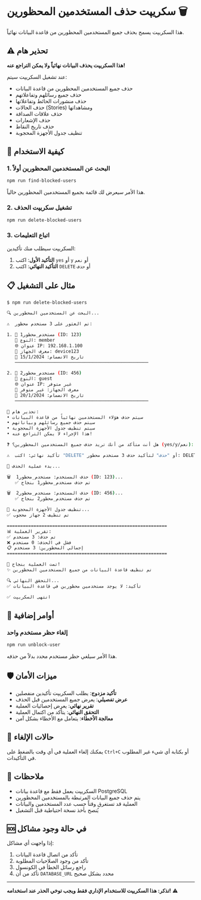 # سكريپت حذف المستخدمين المحظورين 🗑️

هذا السكريپت يسمح بحذف جميع المستخدمين المحظورين من قاعدة البيانات نهائياً.

## ⚠️ تحذير هام

**هذا السكريپت يحذف البيانات نهائياً ولا يمكن التراجع عنه!**

عند تشغيل السكريپت سيتم:
- حذف جميع المستخدمين المحظورين من قاعدة البيانات
- حذف جميع رسائلهم وتفاعلاتهم
- حذف منشورات الحائط وتفاعلاتها
- حذف الحالات (Stories) ومشاهداتها
- حذف علاقات الصداقة
- حذف الإشعارات
- حذف تاريخ النقاط
- تنظيف جدول الأجهزة المحجوبة

## 🚀 كيفية الاستخدام

### 1. البحث عن المستخدمين المحظورين أولاً
```bash
npm run find-blocked-users
```
هذا الأمر سيعرض لك قائمة بجميع المستخدمين المحظورين حالياً.

### 2. تشغيل سكريپت الحذف
```bash
npm run delete-blocked-users
```

### 3. اتباع التعليمات
السكريپت سيطلب منك تأكيدين:
1. **التأكيد الأول**: اكتب `yes` أو `y` أو `نعم`
2. **التأكيد النهائي**: اكتب `DELETE` أو `حذف`

## 📋 مثال على التشغيل

```bash
$ npm run delete-blocked-users

🔍 البحث عن المستخدمين المحظورين...

⚠️  تم العثور على 3 مستخدم محظور:

1. 👤 مستخدم_محظور1 (ID: 123)
   📧 النوع: member
   🌐 عنوان IP: 192.168.1.100
   📱 معرف الجهاز: device123
   📅 تاريخ الانضمام: 15/1/2024
   ──────────────────────────────────────────────────

2. 👤 مستخدم_محظور2 (ID: 456)
   📧 النوع: guest
   🌐 عنوان IP: غير متوفر
   📱 معرف الجهاز: غير متوفر
   📅 تاريخ الانضمام: 20/1/2024
   ──────────────────────────────────────────────────

🚨 تحذير هام:
• سيتم حذف هؤلاء المستخدمين نهائياً من قاعدة البيانات
• سيتم حذف جميع رسائلهم وبياناتهم
• سيتم تنظيف جدول الأجهزة المحجوبة
• هذا الإجراء لا يمكن التراجع عنه!

❓ هل أنت متأكد من أنك تريد حذف جميع المستخدمين المحظورين؟ (yes/y/نعم): yes

⚠️  تأكيد نهائي: اكتب "DELETE" أو "حذف" لتأكيد حذف 3 مستخدم محظور: DELETE

🚀 بدء عملية الحذف...

🗑️  حذف المستخدم: مستخدم_محظور1 (ID: 123)...
   ✅ تم حذف مستخدم_محظور1 بنجاح

🗑️  حذف المستخدم: مستخدم_محظور2 (ID: 456)...
   ✅ تم حذف مستخدم_محظور2 بنجاح

🧹 تنظيف جدول الأجهزة المحجوبة...
✅ تم تنظيف 2 جهاز محجوب

============================================================
📊 تقرير العملية:
✅ تم حذف: 3 مستخدم
❌ فشل في الحذف: 0 مستخدم
📋 إجمالي المحظورين: 3 مستخدم
============================================================

🎉 تمت العملية بنجاح!
✨ تم تنظيف قاعدة البيانات من جميع المستخدمين المحظورين

🔍 التحقق النهائي...
✅ تأكيد: لا يوجد مستخدمين محظورين في قاعدة البيانات

✅ انتهى السكريپت
```

## 🔧 أوامر إضافية

### إلغاء حظر مستخدم واحد
```bash
npm run unblock-user
```
هذا الأمر سيلغي حظر مستخدم محدد بدلاً من حذفه.

## 🛡️ ميزات الأمان

- **تأكيد مزدوج**: يطلب السكريپت تأكيدين منفصلين
- **عرض تفصيلي**: يعرض جميع المستخدمين قبل الحذف
- **تقرير نهائي**: يعرض إحصائيات العملية
- **التحقق النهائي**: يتأكد من اكتمال العملية
- **معالجة الأخطاء**: يتعامل مع الأخطاء بشكل آمن

## 🚫 حالات الإلغاء

يمكنك إلغاء العملية في أي وقت بالضغط على `Ctrl+C` أو بكتابة أي شيء غير المطلوب في التأكيدات.

## 📝 ملاحظات

- السكريپت يعمل فقط مع قاعدة بيانات PostgreSQL
- يتم حذف جميع البيانات المرتبطة بالمستخدمين المحظورين
- العملية قد تستغرق وقتاً حسب عدد المستخدمين والبيانات
- يُنصح بأخذ نسخة احتياطية قبل التشغيل

## 🆘 في حالة وجود مشاكل

إذا واجهت أي مشاكل:

1. تأكد من اتصال قاعدة البيانات
2. تأكد من وجود الصلاحيات المطلوبة
3. راجع رسائل الخطأ في الكونسول
4. تأكد من أن `DATABASE_URL` محدد بشكل صحيح

---

**تذكر: هذا السكريپت للاستخدام الإداري فقط ويجب توخي الحذر عند استخدامه!** ⚠️